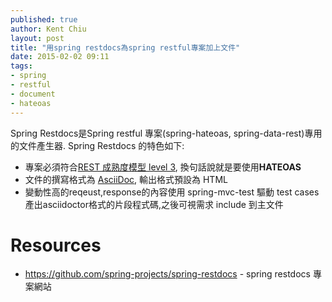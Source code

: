 ```yaml
---
published: true
author: Kent Chiu
layout: post
title: "用spring restdocs為spring restful專案加上文件"
date: 2015-02-02 09:11
tags: 
- spring
- restful
- document
- hateoas
---
```




Spring Restdocs是Spring restful 專案(spring-hateoas, spring-data-rest)專用的文件產生器.
Spring Restdocs 的特色如下:


- 專案必須符合[REST 成熟度模型 level 3](http://martinfowler.com/articles/richardsonMaturityModel.html), 換句話說就是要使用**HATEOAS**
- 文件的撰寫格式為 [AsciiDoc](http://asciidoctor.org/docs/what-is-asciidoc/), 輸出格式預設為 HTML
- 變動性高的reqeust,response的內容使用 spring-mvc-test 驅動 test cases 產出asciidoctor格式的片段程式碼,之後可視需求 include 到主文件
 


# Resources
- <https://github.com/spring-projects/spring-restdocs> - spring restdocs 專案網站
